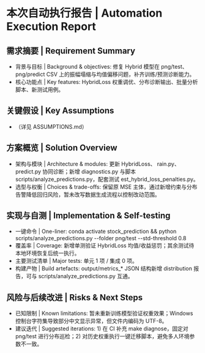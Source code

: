 ﻿# 本次自动执行报告 | Automation Execution Report

## 需求摘要 | Requirement Summary
- 背景与目标 | Background & objectives: 修复 Hybrid 模型在 png/test、png/predict CSV 上的振幅塌缩与均值偏移问题，补齐训练/预测诊断能力。
- 核心功能点 | Key features: HybridLoss 权重调优、分布诊断输出、批量分析脚本、新测试用例。

## 关键假设 | Key Assumptions
- （详见 ASSUMPTIONS.md）

## 方案概览 | Solution Overview
- 架构与模块 | Architecture & modules: 更新 HybridLoss、	rain.py、predict.py 协同诊断；新增 diagnostics.py 与脚本 scripts/analyze_predictions.py，配套测试 	est_hybrid_loss_penalties.py。
- 选型与权衡 | Choices & trade-offs: 保留原 MSE 主体，通过新增约束与分布告警降低回归风险，暂未改写数据生成流程以控制改动范围。

## 实现与自测 | Implementation & Self-testing
- 一键命令 | One-liner: conda activate stock_prediction && python scripts/analyze_predictions.py --folder png/test --std-threshold 0.8
- 覆盖率 | Coverage: 新增单测验证 HybridLoss 均值/收益惩罚；其余测试待本地环境恢复后统一执行。
- 主要测试清单 | Major tests: 单元 1 项 / 集成 0 项。
- 构建产物 | Build artefacts: output/metrics_* JSON 结构新增 distribution 报告，可与 scripts/analyze_predictions.py 互通。

## 风险与后续改进 | Risks & Next Steps
- 已知限制 | Known limitations: 暂未重新训练模型验证权重效果；Windows 控制台字符集导致部分中文显示异常，但文件内编码为 UTF-8。
- 建议迭代 | Suggested iterations: 1) 在 CI 补充 make diagnose，固定对 png/test 进行分布巡检；2) 对历史权重执行一键迁移脚本，避免多人环境参数不一致。
